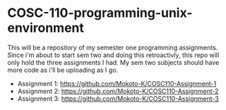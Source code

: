 # COSC-110-programming-unix-environment
This will be a repository of my semester one programming assignments. Since i'm about to start sem two and doing this retroactivly, this repo will only hold the three assignments I had. My sem two subjects should have more code as i'll be uploading as I go.

- Assignment 1: https://github.com/Mokoto-K/COSC110-Assignment-1
- Assignment 2: https://github.com/Mokoto-K/COSC110-Assignment-2
- Assignment 3: https://github.com/Mokoto-K/COSC110-Assignment-3
